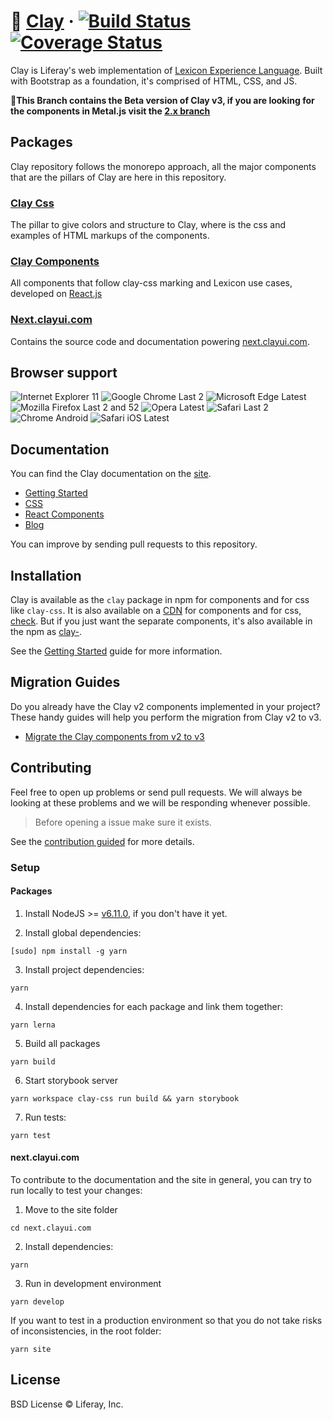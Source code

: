 # 🏺 [Clay](https://clayui.com/) &middot; [![Build Status](https://travis-ci.org/liferay/clay.svg?branch=master)](https://travis-ci.org/liferay/clay) [![Coverage Status](https://coveralls.io/repos/github/liferay/clay/badge.svg)](https://coveralls.io/github/liferay/clay)

Clay is Liferay's web implementation of [Lexicon Experience Language](https://liferay.design/lexicon). Built with Bootstrap as a foundation, it's comprised of HTML, CSS, and JS.

**🚨This Branch contains the Beta version of Clay v3, if you are looking for the components in Metal.js visit the [2.x branch](https://github.com/liferay/clay/tree/2.x)**

## Packages

Clay repository follows the monorepo approach, all the major components that are the pillars of Clay are here in this repository.

### [Clay Css](./packages/clay-css)

The pillar to give colors and structure to Clay, where is the css and examples of HTML markups of the components.

### [Clay Components](./packages)

All components that follow clay-css marking and Lexicon use cases, developed on [React.js](http://reactjs.org)

### [Next.clayui.com](./next.clayui.com)

Contains the source code and documentation powering [next.clayui.com](https://next.clayui.com/).

## Browser support

![Internet Explorer 11](https://img.shields.io/badge/IE-11-green.svg?style=flat)
![Google Chrome Last 2](https://img.shields.io/badge/Chrome-Last_2-green.svg?style=flat)
![Microsoft Edge Latest](https://img.shields.io/badge/Edge-Latest-green.svg?style=flat)
![Mozilla Firefox Last 2 and 52](https://img.shields.io/badge/Firefox-Last_2%20and_v52-green.svg?style=flat)
![Opera Latest](https://img.shields.io/badge/Opera-Latest-green.svg?style=flat)
![Safari Last 2](https://img.shields.io/badge/Safari-Last_2-green.svg?style=flat)
![Chrome Android](https://img.shields.io/badge/Chrome_Android-Latest-green.svg?style=flat)
![Safari iOS Latest](https://img.shields.io/badge/Safari_iOS-Latest-green.svg?style=flat)

## Documentation

You can find the Clay documentation on the [site](https://next.clayui.com/docs).

-   [Getting Started](https://next.clayui.com/docs/get-started/introduction.html)
-   [CSS](https://next.clayui.com/docs/css/index.html)
-   [React Components](https://next.clayui.com/docs/components/index.html)
-   [Blog](https://next.clayui.com/blog/2019/02/07/clay-v3-beta.html)

You can improve by sending pull requests to this repository.

## Installation

Clay is available as the `clay` package in npm for components and for css like `clay-css`. It is also available on a [CDN](https://cdn.jsdelivr.net/npm/clay/lib/js/clay.js) for components and for css, [check](https://cdn.jsdelivr.net/npm/clay/lib/css/atlas.css). But if you just want the separate components, it's also available in the npm as [clay-](https://www.npmjs.com/search?q=clay-).

See the [Getting Started](https://next.clayui.com/docs/get-started/introduction.html) guide for more information.

## Migration Guides

Do you already have the Clay v2 components implemented in your project? These handy guides will help you perform the migration from Clay v2 to v3.

-   [Migrate the Clay components from v2 to v3](https://next.clayui.com/docs/migration/migrate-the-clay-components-from-v2-to-v3.html)

## Contributing

Feel free to open up problems or send pull requests. We will always be looking at these problems and we will be responding whenever possible.

> Before opening a issue make sure it exists.

See the [contribution guided](/CONTRIBUTING.md) for more details.

### Setup

#### Packages

1. Install NodeJS >= [v6.11.0](http://nodejs.org/dist/v6.11.0/), if you don't have it yet.

2. Install global dependencies:

```
[sudo] npm install -g yarn
```

3. Install project dependencies:

```
yarn
```

4. Install dependencies for each package and link them together:

```
yarn lerna
```

5. Build all packages

```
yarn build
```

6. Start storybook server

```
yarn workspace clay-css run build && yarn storybook
```

7. Run tests:

```
yarn test
```

#### next.clayui.com

To contribute to the documentation and the site in general, you can try to run locally to test your changes:

1. Move to the site folder

```
cd next.clayui.com
```

2. Install dependencies:

```
yarn
```

3. Run in development environment

```
yarn develop
```

If you want to test in a production environment so that you do not take risks of inconsistencies, in the root folder:

```
yarn site
```

## License

BSD License © Liferay, Inc.
